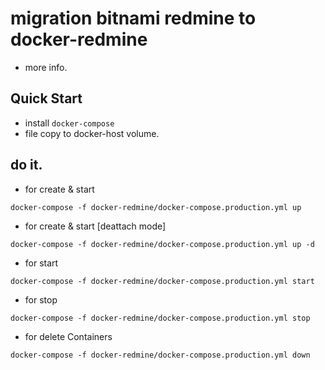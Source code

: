 # migration bitnami redmine to docker-redmine

* more info.
[]()

## Quick Start

* install `docker-compose`
* file copy to docker-host volume.


## do it.

* for create & start
```
docker-compose -f docker-redmine/docker-compose.production.yml up
```

* for create & start [deattach mode]
```
docker-compose -f docker-redmine/docker-compose.production.yml up -d
```

* for start
```
docker-compose -f docker-redmine/docker-compose.production.yml start
```

* for stop
```
docker-compose -f docker-redmine/docker-compose.production.yml stop
```

* for delete Containers
```
docker-compose -f docker-redmine/docker-compose.production.yml down
```
